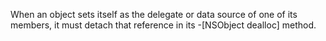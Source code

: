 When an object sets itself as the delegate or data source of one of its members, it must detach that reference in its -[NSObject dealloc] method.
